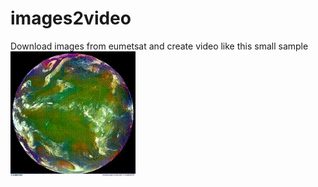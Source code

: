 # images2video
Download images from eumetsat and create video 
like this small sample <img src="eumet.gif">
